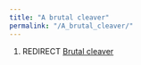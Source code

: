 ```yaml
---
title: "A brutal cleaver"
permalink: "/A_brutal_cleaver/"
---
```


1.  REDIRECT [Brutal cleaver](Brutal_cleaver "wikilink")